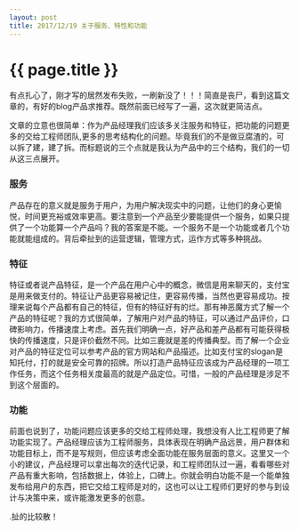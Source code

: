 ```yaml
---
layout: post
title: 2017/12/19 关于服务、特性和功能
---
```


{{ page.title }}
================
有点扎心了，刚才写的居然发布失败，一刷新没了！！！简直是丧尸，看到这篇文章的，有好的blog产品求推荐。既然前面已经写了一遍，这次就更简洁点。

文章的立意也很简单：作为产品经理我们应该多关注服务和特征，把功能的问题更多的交给工程师团队,更多的思考结构化的问题。毕竟我们的不是做豆腐渣的，可以拆了建，建了拆。而标题说的三个点就是我认为产品中的三个结构，我们的一切从这三点展开。

### 服务

产品存在的意义就是服务于用户，为用户解决现实中的问题，让他们的身心更愉悦，时间更充裕或效率更高。要注意到一个产品至少要能提供一个服务，如果只提供了一个功能算一个产品吗？我的答案是不能。一个服务不是一个功能或者几个功能就能组成的。背后牵扯到的运营逻辑，管理方式，运作方式等多种挑战。

### 特征

特征或者说产品特征，是一个产品在用户心中的概念，微信是用来聊天的，支付宝是用来做支付的。特征让产品更容易被记住，更容易传播，当然也更容易成功。按理来说每个产品都有自己的特征，但有的特征好有的烂。那有神恶魔方式了解一个产品的特征呢？我的方式很简单，了解用户对产品的特征，可以通过产品评价，口碑影响力，传播速度上考虑。首先我们明确一点，好产品和差产品都有可能获得极快的传播速度，只是评价截然不同。比如三鹿就是差的传播典型。而了解一个企业对产品的特征定位可以参考产品的官方网站和产品描述。比如支付宝的slogan是知托付，打的就是安全可靠的招牌。所以打造产品特征应该成为产品经理的一项工作任务，而这个任务相关度最高的就是产品定位。可惜，一般的产品经理是涉足不到这个层面的。

### 功能

前面也说到了，功能问题应该更多的交给工程师处理，我想没有人比工程师更了解功能实现了。产品经理应该为工程师服务，具体表现在明确产品远景，用户群体和功能目标上，而不是写规则，但应该考虑全面功能在服务层面的意义。这里又一个小的建议，产品经理可以拿出每次的迭代记录，和工程师团队过一遍，看看哪些对产品有重大影响，包括数据上，体验上，口碑上。你就会明白功能不是一个能单独发布给用户的东西，把它交给工程师是对的，这也可以让工程师们更好的参与到设计与决策中来，或许能激发更多的创意。

.扯的比较散！
